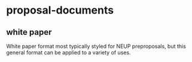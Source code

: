 # proposal-documents
## white paper

White paper format most typically styled for NEUP preproposals, but this general format can be applied to a variety of uses. 
